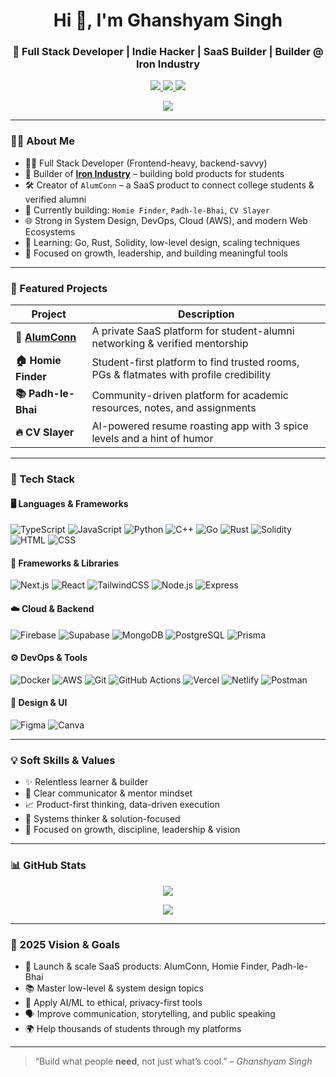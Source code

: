 <h1 align="center">Hi 👋, I'm Ghanshyam Singh</h1>
<h3 align="center">🚀 Full Stack Developer | Indie Hacker | SaaS Builder | Builder @ Iron Industry</h3>

<p align="center">
  <a href="https://www.linkedin.com/in/ghanshyam-singh-b014232b2/" target="_blank">
    <img src="https://img.shields.io/badge/LinkedIn-Ghanshyam_Singh-blue?style=for-the-badge&logo=linkedin" />
  </a>
  <a href="https://linktr.ee/ghanshyam_064" target="_blank">
    <img src="https://img.shields.io/badge/Linktree-ghanshyam__064-4ade80?style=for-the-badge&logo=linktree&logoColor=white" />
  </a>
  <a href="mailto:ghanshyam2005singh@gmail.com">
    <img src="https://img.shields.io/badge/Email-ghanshyam2005singh@gmail.com-red?style=for-the-badge&logo=gmail" />
  </a>
</p>
<p align="center">
  <a href="https://buymeacoffee.com/https_ghanshyam" target="_blank">
    <img src="https://img.shields.io/badge/☕️%20Buy%20Me%20a%20Coffee-FFDD00?style=for-the-badge&logo=buymeacoffee&logoColor=black" />
  </a>
</p>

---

### 👨‍💻 About Me

- 🧑‍💻 Full Stack Developer (Frontend-heavy, backend-savvy)
- 🏢 Builder of **[Iron Industry](https://www.iron-industry.tech/)** – building bold products for students
- 🛠 Creator of `AlumConn` – a SaaS product to connect college students & verified alumni
- 💼 Currently building: `Homie Finder`, `Padh-le-Bhai`, `CV Slayer`
- 🌐 Strong in System Design, DevOps, Cloud (AWS), and modern Web Ecosystems
- 🧠 Learning: Go, Rust, Solidity, low-level design, scaling techniques
- 🎯 Focused on growth, leadership, and building meaningful tools

---

### 💼 Featured Projects

| Project | Description |
|--------|-------------|
| **🔗 [AlumConn](https://alum-connect-xi.vercel.app/)** | A private SaaS platform for student-alumni networking & verified mentorship |
| **🏠 Homie Finder** | Student-first platform to find trusted rooms, PGs & flatmates with profile credibility |
| **📚 Padh-le-Bhai** | Community-driven platform for academic resources, notes, and assignments |
| **🔥 CV Slayer** | AI-powered resume roasting app with 3 spice levels and a hint of humor |

---

### 🧰 Tech Stack

#### 🖥️ Languages & Frameworks  
![TypeScript](https://img.shields.io/badge/-TypeScript-3178C6?style=flat&logo=typescript&logoColor=white)
![JavaScript](https://img.shields.io/badge/-JavaScript-F7DF1E?style=flat&logo=javascript&logoColor=black)
![Python](https://img.shields.io/badge/-Python-3776AB?style=flat&logo=python&logoColor=white)
![C++](https://img.shields.io/badge/-C++-00599C?style=flat&logo=c%2b%2b&logoColor=white)
![Go](https://img.shields.io/badge/-Go-00ADD8?style=flat&logo=go)
![Rust](https://img.shields.io/badge/-Rust-000000?style=flat&logo=rust)
![Solidity](https://img.shields.io/badge/-Solidity-363636?style=flat&logo=solidity)
![HTML](https://img.shields.io/badge/-HTML-E34F26?style=flat&logo=html5)
![CSS](https://img.shields.io/badge/-CSS-1572B6?style=flat&logo=css3)

#### 🔧 Frameworks & Libraries  
![Next.js](https://img.shields.io/badge/-Next.js-000000?style=flat&logo=nextdotjs)
![React](https://img.shields.io/badge/-React-61DAFB?style=flat&logo=react)
![TailwindCSS](https://img.shields.io/badge/-TailwindCSS-38B2AC?style=flat&logo=tailwind-css)
![Node.js](https://img.shields.io/badge/-Node.js-339933?style=flat&logo=node.js)
![Express](https://img.shields.io/badge/-Express.js-000000?style=flat&logo=express)

#### ☁️ Cloud & Backend  
![Firebase](https://img.shields.io/badge/-Firebase-FFCA28?style=flat&logo=firebase)
![Supabase](https://img.shields.io/badge/-Supabase-3ECF8E?style=flat&logo=supabase)
![MongoDB](https://img.shields.io/badge/-MongoDB-47A248?style=flat&logo=mongodb)
![PostgreSQL](https://img.shields.io/badge/-PostgreSQL-4169E1?style=flat&logo=postgresql)
![Prisma](https://img.shields.io/badge/-Prisma-2D3748?style=flat&logo=prisma)

#### ⚙️ DevOps & Tools  
![Docker](https://img.shields.io/badge/-Docker-2496ED?style=flat&logo=docker)
![AWS](https://img.shields.io/badge/-AWS-232F3E?style=flat&logo=amazonaws)
![Git](https://img.shields.io/badge/-Git-F05032?style=flat&logo=git)
![GitHub Actions](https://img.shields.io/badge/-GitHub%20Actions-2088FF?style=flat&logo=githubactions)
![Vercel](https://img.shields.io/badge/-Vercel-000000?style=flat&logo=vercel)
![Netlify](https://img.shields.io/badge/-Netlify-00C7B7?style=flat&logo=netlify)
![Postman](https://img.shields.io/badge/-Postman-FF6C37?style=flat&logo=postman)

#### 🎨 Design & UI  
![Figma](https://img.shields.io/badge/-Figma-F24E1E?style=flat&logo=figma)
![Canva](https://img.shields.io/badge/-Canva-00C4CC?style=flat&logo=canva)

---

### 💡 Soft Skills & Values

- ✨ Relentless learner & builder
- 💬 Clear communicator & mentor mindset
- 📈 Product-first thinking, data-driven execution
- 🧠 Systems thinker & solution-focused
- 👔 Focused on growth, discipline, leadership & vision

---

### 📊 GitHub Stats

<p align="center">
  <img src="https://github-readme-stats.vercel.app/api?username=ghanshyam2005singh&show_icons=true&theme=tokyonight" />
</p>
<p align="center">
  <img src="https://github-readme-streak-stats.herokuapp.com/?user=ghanshyam2005singh&theme=tokyonight" />
</p>

---

### 🧭 2025 Vision & Goals

- 🚀 Launch & scale SaaS products: AlumConn, Homie Finder, Padh-le-Bhai
- 📚 Master low-level & system design topics
- 🤖 Apply AI/ML to ethical, privacy-first tools
- 🗣️ Improve communication, storytelling, and public speaking
- 🌍 Help thousands of students through my platforms

---

> “Build what people **need**, not just what’s cool.” – *Ghanshyam Singh*
